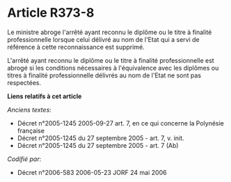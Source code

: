 # Article R373-8

Le ministre abroge l'arrêté ayant reconnu le diplôme ou le titre à finalité professionnelle lorsque celui délivré au nom de
l'Etat qui a servi de référence à cette reconnaissance est supprimé.

L'arrêté ayant reconnu le diplôme ou le titre à finalité professionnelle est abrogé si les conditions nécessaires à
l'équivalence avec les diplômes ou titres à finalité professionnelle délivrés au nom de l'Etat ne sont pas respectées.

**Liens relatifs à cet article**

_Anciens textes_:

  - Décret n°2005-1245 2005-09-27 art. 7, en ce qui concerne la Polynésie française
  - Décret n°2005-1245 du 27 septembre 2005 - art. 7, v. init.
  - Décret n°2005-1245 du 27 septembre 2005 - art. 7 (Ab)

_Codifié par_:

  - Décret n°2006-583 2006-05-23 JORF 24 mai 2006
